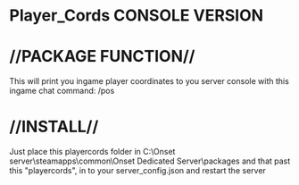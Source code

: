 # Player_Cords CONSOLE VERSION
 


#                                   //PACKAGE FUNCTION//

This will print you ingame player coordinates to you server console with this ingame chat command: /pos



#                                       //INSTALL// 

Just place this playercords folder in C:\Onset server\steamapps\common\Onset Dedicated Server\packages
and that past this  "playercords",  in to your server_config.json
and restart the server

